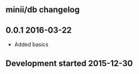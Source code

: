 minii/db changelog
------------------

## 0.0.1 2016-03-22

- Added basics

## Development started 2015-12-30

